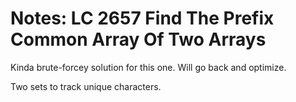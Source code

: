 # Notes: LC 2657 Find The Prefix Common Array Of Two Arrays

Kinda brute-forcey solution for this one. Will go back and optimize.

Two sets to track unique characters.
